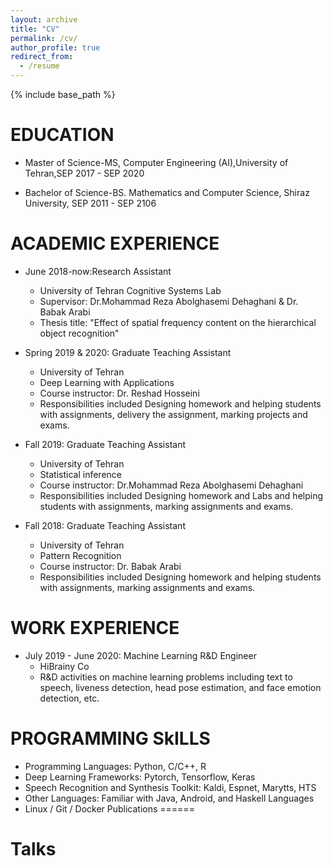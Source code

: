 ```yaml
---
layout: archive
title: "CV"
permalink: /cv/
author_profile: true
redirect_from:
  - /resume
---
```


{% include base_path %}

EDUCATION
======
* Master of Science-MS, Computer Engineering (AI),University of Tehran,SEP 2017 - SEP 2020
 
* Bachelor of Science-BS. Mathematics and Computer Science, Shiraz University, SEP 2011 - SEP 2106

ACADEMIC EXPERIENCE
======
  * June 2018-now:Research Assistant 
    * University of Tehran Cognitive Systems Lab
    * Supervisor: Dr.Mohammad Reza Abolghasemi Dehaghani & Dr. Babak Arabi
    * Thesis title: "‫‪Effect‬‬ ‫‪of‬‬ ‫‪spatial‬‬ ‫‪frequency‬‬ ‫‪content‬‬ ‫‪on‬‬ ‫‪the‬‬ ‫‪hierarchical‬‬ ‫‪object‬‬ ‫‪recognition‬‬"
  
  * Spring 2019 & 2020: Graduate Teaching Assistant 
    * University of Tehran
    * Deep Learning with Applications
    * Course instructor: Dr. Reshad Hosseini
    * Responsibilities included Designing homework and helping students with assignments, delivery the assignment, marking projects and exams.
  
  * Fall 2019: Graduate Teaching Assistant 
    * University of Tehran
    * Statistical inference 
    * Course instructor: Dr.Mohammad Reza Abolghasemi Dehaghani
    * Responsibilities included Designing homework and Labs and helping students with assignments, marking assignments and exams.
  
  * Fall 2018: Graduate Teaching Assistant 
    * University of Tehran
    * Pattern Recognition 
    * Course instructor: Dr. Babak Arabi
    * Responsibilities included Designing homework and helping students with assignments, marking assignments and exams.


WORK EXPERIENCE
======
* July 2019 - June 2020: Machine Learning R&D Engineer
  * HiBrainy Co
  * R&D activities on machine learning problems including text to speech, liveness detection, head pose estimation, and face emotion detection, etc.
  
PROGRAMMING SkILLS
======
  * Programming Languages: Python, C/C++, R
  * Deep Learning Frameworks: Pytorch, Tensorflow, Keras
  * Speech Recognition and Synthesis Toolkit: Kaldi, Espnet, Marytts, HTS
  * Other Languages: Familiar with Java, Android, and Haskell Languages
  * Linux / Git / Docker
Publications
======
  
 
Talks
======
  
  
